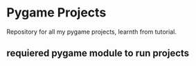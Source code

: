 # Pygame Projects
Repository for all my pygame projects, learnth from tutorial.

## requiered pygame module to run projects
